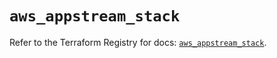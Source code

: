 # `aws_appstream_stack`

Refer to the Terraform Registry for docs: [`aws_appstream_stack`](https://registry.terraform.io/providers/hashicorp/aws/5.74.0/docs/resources/appstream_stack).
